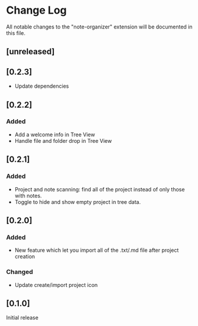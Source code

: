 # Change Log

All notable changes to the "note-organizer" extension will be documented in this file.

## [unreleased]

## [0.2.3]

- Update dependencies

## [0.2.2]

### Added
 - Add a welcome info in Tree View
 - Handle file and folder drop in Tree View

## [0.2.1]

### Added
 - Project and note scanning: find all of the project instead of only those with notes.
 - Toggle to hide and show empty project in tree data.

## [0.2.0]

### Added
 - New feature which let you import all of the .txt/.md file after project creation

### Changed
 - Update create/import project icon

## [0.1.0]

Initial release
